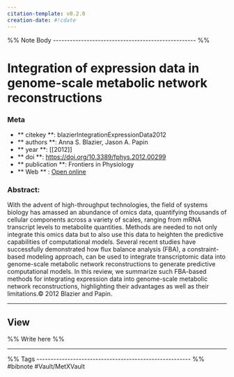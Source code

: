 ```yaml
---
citation-template: v0.2.0
creation-date: #!cdate
---
```


%% Note Body --------------------------------------------------- %%
# Integration of expression data in genome-scale metabolic network reconstructions

### Meta
- ** citekey **: blazierIntegrationExpressionData2012
- ** authors **: Anna S. Blazier, Jason A. Papin
- ** year **: [[2012]]
- ** doi **: https://doi.org/10.3389/fphys.2012.00299
- ** publication **: Frontiers in Physiology
- ** Web ** : [Open online]()


### Abstract:
With the advent of high-throughput technologies, the field of systems biology has amassed an abundance of omics data, quantifying thousands of cellular components across a variety of scales, ranging from mRNA transcript levels to metabolite quantities. Methods are needed to not only integrate this omics data but to also use this data to heighten the predictive capabilities of computational models. Several recent studies have successfully demonstrated how flux balance analysis (FBA), a constraint-based modeling approach, can be used to integrate transcriptomic data into genome-scale metabolic network reconstructions to generate predictive computational models. In this review, we summarize such FBA-based methods for integrating expression data into genome-scale metabolic network reconstructions, highlighting their advantages as well as their limitations.© 2012 Blazier and Papin.

___

## View

%% Write here %%





___
%% Tags  ------------------------------------------------------- %%
#bibnote
#Vault/MetXVault 
